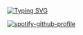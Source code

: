 [![Typing SVG](https://readme-typing-svg.demolab.com?font=Fira+Code&pause=1000&color=7EF773&center=true&width=435&lines=kuxro+creativity)](https://git.io/typing-svg)

[![spotify-github-profile](https://spotify-github-profile.kittinanx.com/api/view?uid=31aobq7forb27oxbnsu74bizh25i&cover_image=true&theme=default&show_offline=true&background_color=121212&interchange=false&bar_color=53b14f&bar_color_cover=true)](https://spotify-github-profile.kittinanx.com/api/view?uid=31aobq7forb27oxbnsu74bizh25i&redirect=true)
